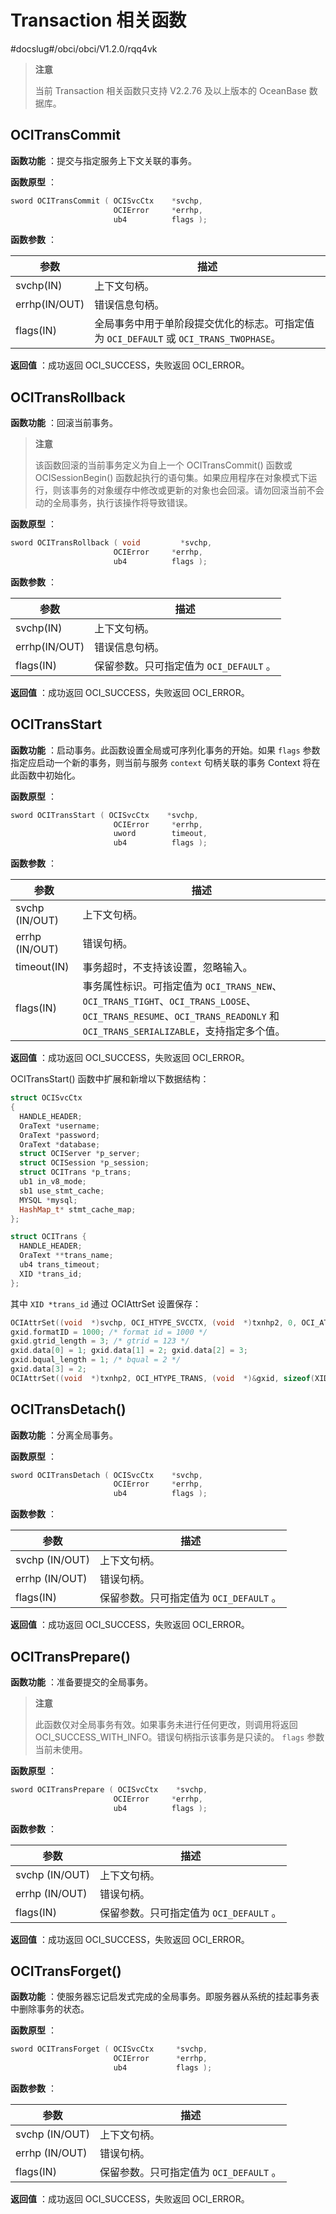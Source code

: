 # Transaction 相关函数

#docslug#/obci/obci/V1.2.0/rqq4vk

> **注意**
>
> 当前 Transaction 相关函数只支持 V2.2.76 及以上版本的 OceanBase 数据库。

## OCITransCommit

**函数功能** ：提交与指定服务上下文关联的事务。

**函数原型** ：

```C++
sword OCITransCommit ( OCISvcCtx    *svchp,
                       OCIError     *errhp,
                       ub4          flags );
```

**函数参数** ：

|      参数       |                              描述                               |
|---------------|---------------------------------------------------------------|
| svchp(IN)     | 上下文句柄。                                                        |
| errhp(IN/OUT) | 错误信息句柄。                                                       |
| flags(IN)     | 全局事务中用于单阶段提交优化的标志。可指定值为 `OCI_DEFAULT` 或 `OCI_TRANS_TWOPHASE`。 |

**返回值** ：成功返回 OCI_SUCCESS，失败返回 OCI_ERROR。

## OCITransRollback

**函数功能** ：回滚当前事务。

> **注意**
>
> 该函数回滚的当前事务定义为自上一个 OCITransCommit() 函数或 OCISessionBegin() 函数起执行的语句集。如果应用程序在对象模式下运行，则该事务的对象缓存中修改或更新的对象也会回滚。请勿回滚当前不会动的全局事务，执行该操作将导致错误。

**函数原型** ：

```C++
sword OCITransRollback ( void         *svchp, 
                       OCIError     *errhp,
                       ub4          flags );
```

**函数参数** ：

|      参数       |             描述              |
|---------------|-----------------------------|
| svchp(IN)     | 上下文句柄。                      |
| errhp(IN/OUT) | 错误信息句柄。                     |
| flags(IN)     | 保留参数。只可指定值为 `OCI_DEFAULT` 。 |

**返回值** ：成功返回 OCI_SUCCESS，失败返回 OCI_ERROR。

## OCITransStart

**函数功能** ：启动事务。此函数设置全局或可序列化事务的开始。如果 `flags` 参数指定应启动一个新的事务，则当前与服务 `context` 句柄关联的事务 Context 将在此函数中初始化。

**函数原型** ：

```C++
sword OCITransStart ( OCISvcCtx    *svchp, 
                       OCIError     *errhp, 
                       uword        timeout,
                       ub4          flags );
```

**函数参数** ：

|       参数       |                                                                      描述                                                                      |
|----------------|----------------------------------------------------------------------------------------------------------------------------------------------|
| svchp (IN/OUT) | 上下文句柄。                                                                                                                                       |
| errhp (IN/OUT) | 错误句柄。                                                                                                                                        |
| timeout(IN)    | 事务超时，不支持该设置，忽略输入。                                                                                                                            |
| flags(IN)      | 事务属性标识。可指定值为 `OCI_TRANS_NEW`、`OCI_TRANS_TIGHT`、`OCI_TRANS_LOOSE`、`OCI_TRANS_RESUME`、`OCI_TRANS_READONLY` 和 `OCI_TRANS_SERIALIZABLE`，支持指定多个值。 |

**返回值** ：成功返回 OCI_SUCCESS，失败返回 OCI_ERROR。

OCITransStart() 函数中扩展和新增以下数据结构：

```C++
struct OCISvcCtx
{
  HANDLE_HEADER;
  OraText *username;
  OraText *password;
  OraText *database;
  struct OCIServer *p_server;
  struct OCISession *p_session;
  struct OCITrans *p_trans;
  ub1 in_v8_mode;
  sb1 use_stmt_cache;
  MYSQL *mysql;
  HashMap_t* stmt_cache_map;
};

struct OCITrans {
  HANDLE_HEADER;
  OraText **trans_name;
  ub4 trans_timeout;
  XID *trans_id;
};
```

其中 `XID *trans_id` 通过 OCIAttrSet 设置保存：

```C++
OCIAttrSet((void  *)svchp, OCI_HTYPE_SVCCTX, (void  *)txnhp2, 0, OCI_ATTR_TRANS, errhp);
gxid.formatID = 1000; /* format id = 1000 */
gxid.gtrid_length = 3; /* gtrid = 123 */
gxid.data[0] = 1; gxid.data[1] = 2; gxid.data[2] = 3;
gxid.bqual_length = 1; /* bqual = 2 */
gxid.data[3] = 2;
OCIAttrSet((void  *)txnhp2, OCI_HTYPE_TRANS, (void  *)&gxid, sizeof(XID), OCI_ATTR_XID, errhp);
```

## OCITransDetach()

**函数功能** ：分离全局事务。

**函数原型** ：

```C++
sword OCITransDetach ( OCISvcCtx    *svchp,
                       OCIError     *errhp,
                       ub4          flags );
```

**函数参数** ：

|       参数       |             描述              |
|----------------|-----------------------------|
| svchp (IN/OUT) | 上下文句柄。                      |
| errhp (IN/OUT) | 错误句柄。                       |
| flags(IN)      | 保留参数。只可指定值为 `OCI_DEFAULT` 。 |

**返回值** ：成功返回 OCI_SUCCESS，失败返回 OCI_ERROR。

## OCITransPrepare()

**函数功能** ：准备要提交的全局事务。

> **注意**
>
> 此函数仅对全局事务有效。如果事务未进行任何更改，则调用将返回OCI_SUCCESS_WITH_INFO。错误句柄指示该事务是只读的。 `flags` 参数当前未使用。

**函数原型** ：

```C++
sword OCITransPrepare ( OCISvcCtx    *svchp, 
                       OCIError     *errhp,
                       ub4          flags );
```

**函数参数** ：

|       参数       |             描述              |
|----------------|-----------------------------|
| svchp (IN/OUT) | 上下文句柄。                      |
| errhp (IN/OUT) | 错误句柄。                       |
| flags(IN)      | 保留参数。只可指定值为 `OCI_DEFAULT` 。 |

**返回值** ：成功返回 OCI_SUCCESS，失败返回 OCI_ERROR。

## OCITransForget()

**函数功能** ：使服务器忘记启发式完成的全局事务。即服务器从系统的挂起事务表中删除事务的状态。

**函数原型** ：

```C++
sword OCITransForget ( OCISvcCtx     *svchp, 
                       OCIError      *errhp,
                       ub4           flags );
```

**函数参数** ：

|       参数       |             描述              |
|----------------|-----------------------------|
| svchp (IN/OUT) | 上下文句柄。                      |
| errhp (IN/OUT) | 错误句柄。                       |
| flags(IN)      | 保留参数。只可指定值为 `OCI_DEFAULT` 。 |

**返回值** ：成功返回 OCI_SUCCESS，失败返回 OCI_ERROR。
